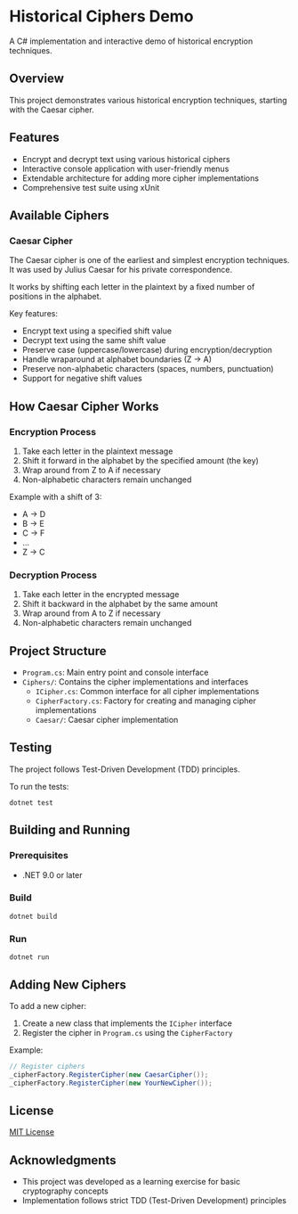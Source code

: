 # Historical Ciphers Demo

A C# implementation and interactive demo of historical encryption techniques.

## Overview

This project demonstrates various historical encryption techniques, starting with the Caesar cipher.

## Features

- Encrypt and decrypt text using various historical ciphers
- Interactive console application with user-friendly menus
- Extendable architecture for adding more cipher implementations
- Comprehensive test suite using xUnit

## Available Ciphers

### Caesar Cipher

The Caesar cipher is one of the earliest and simplest encryption techniques. It was used by Julius Caesar for his private correspondence.

It works by shifting each letter in the plaintext by a fixed number of positions in the alphabet.

Key features:

- Encrypt text using a specified shift value
- Decrypt text using the same shift value
- Preserve case (uppercase/lowercase) during encryption/decryption
- Handle wraparound at alphabet boundaries (Z → A)
- Preserve non-alphabetic characters (spaces, numbers, punctuation)
- Support for negative shift values

## How Caesar Cipher Works

### Encryption Process

1. Take each letter in the plaintext message
2. Shift it forward in the alphabet by the specified amount (the key)
3. Wrap around from Z to A if necessary
4. Non-alphabetic characters remain unchanged

Example with a shift of 3:

- A → D
- B → E
- C → F
- ...
- Z → C

### Decryption Process

1. Take each letter in the encrypted message
2. Shift it backward in the alphabet by the same amount
3. Wrap around from A to Z if necessary
4. Non-alphabetic characters remain unchanged

## Project Structure

- `Program.cs`: Main entry point and console interface
- `Ciphers/`: Contains the cipher implementations and interfaces
  - `ICipher.cs`: Common interface for all cipher implementations
  - `CipherFactory.cs`: Factory for creating and managing cipher implementations
  - `Caesar/`: Caesar cipher implementation

## Testing

The project follows Test-Driven Development (TDD) principles.

To run the tests:

```shell
dotnet test
```

## Building and Running

### Prerequisites

- .NET 9.0 or later

### Build

```shell
dotnet build
```

### Run

```shell
dotnet run
```

## Adding New Ciphers

To add a new cipher:

1. Create a new class that implements the `ICipher` interface
2. Register the cipher in `Program.cs` using the `CipherFactory`

Example:

```csharp
// Register ciphers
_cipherFactory.RegisterCipher(new CaesarCipher());
_cipherFactory.RegisterCipher(new YourNewCipher());
```

## License

[MIT License](LICENSE)

## Acknowledgments

- This project was developed as a learning exercise for basic cryptography concepts
- Implementation follows strict TDD (Test-Driven Development) principles
